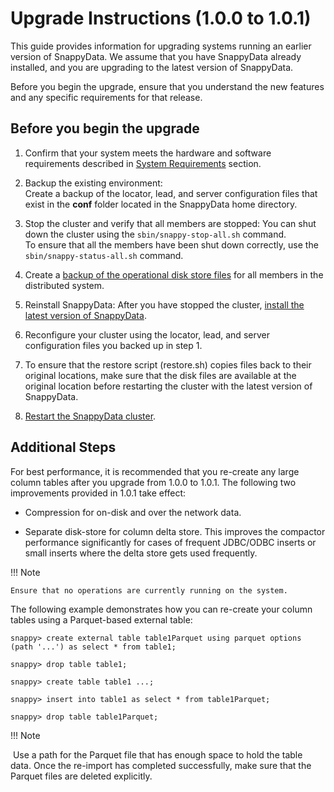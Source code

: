 # Upgrade Instructions (1.0.0 to 1.0.1)

This guide provides information for upgrading systems running an earlier version of SnappyData. We assume that you have SnappyData already installed, and you are upgrading to the latest version of SnappyData.

Before you begin the upgrade, ensure that you understand the new features and any specific requirements for that release.

## Before you begin the upgrade

1. Confirm that your system meets the hardware and software requirements described in [System Requirements](../install/system_requirements.md) section.

2. Backup the existing environment: </br>
Create a backup of the locator, lead, and server configuration files that exist in the **conf** folder located in the SnappyData home directory.

3. Stop the cluster and verify that all members are stopped: You can shut down the cluster using the `sbin/snappy-stop-all.sh` command. </br>To ensure that all the members have been shut down correctly, use the `sbin/snappy-status-all.sh` command.

4. Create a [backup of the operational disk store files](../reference/command_line_utilities/store-backup.md) for all members in the distributed system.

5. Reinstall SnappyData: After you have stopped the cluster, [install the latest version of SnappyData](../install.md).

6. Reconfigure your cluster using the locator, lead, and server configuration files you backed up in step 1.

7. To ensure that the restore script (restore.sh) copies files back to their original locations, make sure that the disk files are available at the original location before restarting the cluster with the latest version of SnappyData.

8. [Restart the SnappyData cluster](../howto/start_snappy_cluster.md).


## Additional Steps

For best performance, it is recommended that you re-create any large column tables after you upgrade from 1.0.0 to 1.0.1. The following two improvements provided in 1.0.1 take effect:

* Compression for on-disk and over the network data.

* Separate disk-store for column delta store. This improves the compactor performance significantly for cases of frequent JDBC/ODBC inserts or small inserts where the delta store gets used frequently.

!!! Note

	Ensure that no operations are currently running on the system.

The following example demonstrates how you can re-create your column tables using a Parquet-based external table:

```pre
snappy> create external table table1Parquet using parquet options (path '...') as select * from table1;
```

```pre
snappy> drop table table1;
```

```pre
snappy> create table table1 ...;
```

```pre
snappy> insert into table1 as select * from table1Parquet;
```

```pre
snappy> drop table table1Parquet;
```

!!! Note

​	 Use a path for the Parquet file that has enough space to hold the table data. Once the re-import has completed successfully, make sure that the Parquet files are deleted explicitly.

